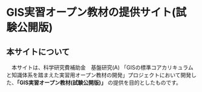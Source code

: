 # GIS実習オープン教材の提供サイト(試験公開版)

## 本サイトについて
　本サイトは、科学研究費補助金　基盤研究(A) 「GISの標準コアカリキュラムと知識体系を踏まえた実習用オープン教材の開発」プロジェクトにおいて開発した、**「GIS実習オープン教材(試験公開版)」** の提供を目的としたものです。
